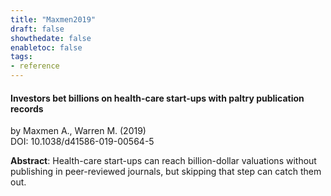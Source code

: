 ```yaml
---
title: "Maxmen2019"
draft: false
showthedate: false
enabletoc: false
tags:
- reference
---
```


#### **Investors bet billions on health-care start-ups with paltry publication records**     
by Maxmen A., Warren M. (2019)         
DOI: 10.1038/d41586-019-00564-5     

**Abstract**:  Health-care start-ups can reach billion-dollar valuations without publishing in peer-reviewed journals, but skipping that step can catch them out.


